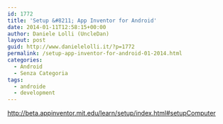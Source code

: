 ```yaml
---
id: 1772
title: 'Setup &#8211; App Inventor for Android'
date: 2014-01-11T12:58:15+00:00
author: Daniele Lolli (UncleDan)
layout: post
guid: http://www.danielelolli.it/?p=1772
permalink: /setup-app-inventor-for-android-01-2014.html
categories:
  - Android
  - Senza Categoria
tags:
  - androide
  - development
---
```

http://beta.appinventor.mit.edu/learn/setup/index.html#setupComputer